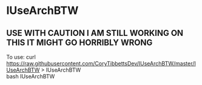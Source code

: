 # IUseArchBTW
## USE WITH CAUTION I AM STILL WORKING ON THIS IT MIGHT GO HORRIBLY WRONG

To use:
curl https://raw.githubusercontent.com/CoryTibbettsDev/IUseArchBTW/master/IUseArchBTW > IUseArchBTW <br  />
bash IUseArchBTW
